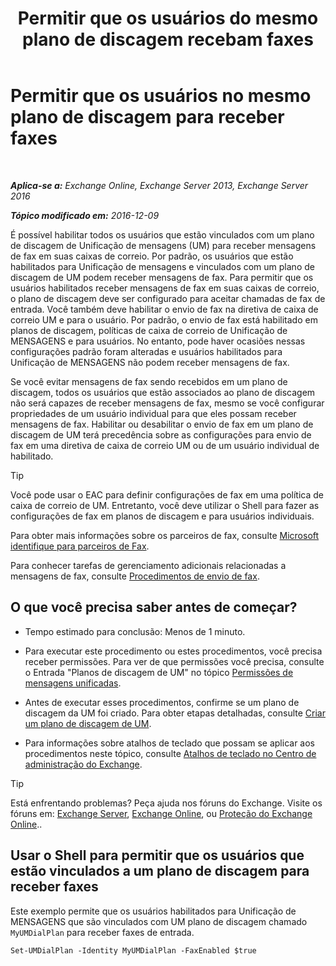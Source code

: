 ﻿---
title: 'Permitir que os usuários do mesmo plano de discagem recebam faxes'
TOCTitle: Permitir que os usuários no mesmo plano de discagem para receber faxes
ms:assetid: cb245028-0b86-4171-879e-934dd35fa626
ms:mtpsurl: https://technet.microsoft.com/pt-br/library/Bb124557(v=EXCHG.150)
ms:contentKeyID: 52058527
ms.date: 05/22/2018
mtps_version: v=EXCHG.150
ms.translationtype: MT
---

# Permitir que os usuários no mesmo plano de discagem para receber faxes

 

_**Aplica-se a:** Exchange Online, Exchange Server 2013, Exchange Server 2016_

_**Tópico modificado em:** 2016-12-09_

É possível habilitar todos os usuários que estão vinculados com um plano de discagem de Unificação de mensagens (UM) para receber mensagens de fax em suas caixas de correio. Por padrão, os usuários que estão habilitados para Unificação de mensagens e vinculados com um plano de discagem de UM podem receber mensagens de fax. Para permitir que os usuários habilitados receber mensagens de fax em suas caixas de correio, o plano de discagem deve ser configurado para aceitar chamadas de fax de entrada. Você também deve habilitar o envio de fax na diretiva de caixa de correio UM e para o usuário. Por padrão, o envio de fax está habilitado em planos de discagem, políticas de caixa de correio de Unificação de MENSAGENS e para usuários. No entanto, pode haver ocasiões nessas configurações padrão foram alteradas e usuários habilitados para Unificação de MENSAGENS não podem receber mensagens de fax.

Se você evitar mensagens de fax sendo recebidos em um plano de discagem, todos os usuários que estão associados ao plano de discagem não será capazes de receber mensagens de fax, mesmo se você configurar propriedades de um usuário individual para que eles possam receber mensagens de fax. Habilitar ou desabilitar o envio de fax em um plano de discagem de UM terá precedência sobre as configurações para envio de fax em uma diretiva de caixa de correio UM ou de um usuário individual de habilitado.


> [!TIP]
> Você pode usar o EAC para definir configurações de fax em uma política de caixa de correio de UM. Entretanto, você deve utilizar o Shell para fazer as configurações de fax em planos de discagem e para usuários individuais.



Para obter mais informações sobre os parceiros de fax, consulte [Microsoft identifique para parceiros de Fax](https://go.microsoft.com/fwlink/?linkid=190238).

Para conhecer tarefas de gerenciamento adicionais relacionadas a mensagens de fax, consulte [Procedimentos de envio de fax](faxing-procedures-exchange-2013-help.md).

## O que você precisa saber antes de começar?

  - Tempo estimado para conclusão: Menos de 1 minuto.

  - Para executar este procedimento ou estes procedimentos, você precisa receber permissões. Para ver de que permissões você precisa, consulte o Entrada "Planos de discagem de UM" no tópico [Permissões de mensagens unificadas](unified-messaging-permissions-exchange-2013-help.md).

  - Antes de executar esses procedimentos, confirme se um plano de discagem da UM foi criado. Para obter etapas detalhadas, consulte [Criar um plano de discagem de UM](create-a-um-dial-plan-exchange-2013-help.md).

  - Para informações sobre atalhos de teclado que possam se aplicar aos procedimentos neste tópico, consulte [Atalhos de teclado no Centro de administração do Exchange](keyboard-shortcuts-in-the-exchange-admin-center-exchange-online-protection-help.md).


> [!TIP]
> Está enfrentando problemas? Peça ajuda nos fóruns do Exchange. Visite os fóruns em: <A href="https://go.microsoft.com/fwlink/p/?linkid=60612">Exchange Server</A>, <A href="https://go.microsoft.com/fwlink/p/?linkid=267542">Exchange Online</A>, ou <A href="https://go.microsoft.com/fwlink/p/?linkid=285351">Proteção do Exchange Online</A>..



## Usar o Shell para permitir que os usuários que estão vinculados a um plano de discagem para receber faxes

Este exemplo permite que os usuários habilitados para Unificação de MENSAGENS que são vinculados com UM plano de discagem chamado `MyUMDialPlan` para receber faxes de entrada.

    Set-UMDialPlan -Identity MyUMDialPlan -FaxEnabled $true

